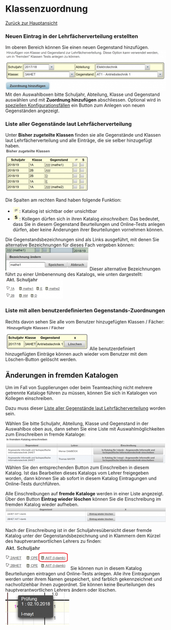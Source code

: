 # Klassenzuordnung
[Zurück zur Hauptansicht](../LeTTo-Hauptansicht/index.md)

### Neuen Eintrag in der Lehrfächerverteilung erstellten
Im oberen Bereich können Sie einen neuen Gegenstand hinzufügen.
<br>![600px-ClipCapIt-180825-223049.PNG](600px-ClipCapIt-180825-223049.PNG)
Mit den Auswahlboxen bitte Schuljahr, Abteilung, Klasse und Gegenstand auswählen und mit **Zuordnung hinzufügen** abschliessen.
Optional wird in [speziellen Konfigurationsfällen](/notimplemented/index.md) ein Button zum Anlegen von neuen Gegenständen angezeigt. 

### Liste aller Gegenstände laut Lehrfächerverteilung
Unter **Bisher zugeteilte Klassen** finden sie alle Gegenstände und Klassen laut Lehrfächerverteilung und alle Einträge, die sie selber hinzugefügt haben.
<br>![260px-ClipCapIt-181002-054846.PNG](260px-ClipCapIt-181002-054846.PNG)

Die Spalten am rechten Rand haben folgende Funktion:
* ![20px-ClipCapIt-181002-055020.PNG](20px-ClipCapIt-181002-055020.PNG): Katalog ist sichtbar oder unsichtbar
* ![20px-ClipCapIt-181002-055106.PNG](20px-ClipCapIt-181002-055106.PNG): Kollegen dürfen sich in ihren Katalog _einschreiben_: Das bedeutet, dass Sie in diesem Gegenstand Beurteilungen und Online-Tests anlegen dürfen, aber keine Änderungen ihrer Beurteilungen vornehmen können.

Die Gegenstandsbezeichnungen sind als Links ausgeführt, mit denen Sie alternative Bezeichnungen für dieses Fach vergeben können:
<br>![260px-ClipCapIt-181002-055352.PNG](260px-ClipCapIt-181002-055352.PNG)
Dieser alternative Bezeichnungen führt zu einer Umbenennung des Katalogs, wie unten dargestellt:
<br>![180px-ClipCapIt-181002-055453.PNG](180px-ClipCapIt-181002-055453.PNG)

### Liste mit allen benutzerdefinierten Gegenstands-Zuordnungen
Rechts davon sehen Sie alle vom Benutzer hinzugefügten Klassen / Fächer:
<br>![260px-ClipCapIt-180825-225409.PNG](260px-ClipCapIt-180825-225409.PNG)
Alle benutzerdefiniert hinzugefügten Einträge können auch wieder vom Benutzer mit dem Löschen-Button gelöscht werden.

## Änderungen in fremden Katalogen
Um im Fall von Supplierungen oder beim Teamteaching nicht mehrere getrennte Kataloge führen zu müssen, können Sie sich in Katalogen von Kollegen einschreiben.

Dazu muss dieser [Liste aller Gegenstände laut Lehrfächerverteilung](#liste-aller-gegenstände-laut-lehrfächerverteilung-) worden sein. 

Wählen Sie bitte Schuljahr, Abteilung, Klasse und Gegenstand in der Auswahlbox oben aus, dann sehen Sie eine Liste mit Auswahlmöglichkeiten zum Einschreiben in fremde Kataloge:
<br>![650px-ClipCapIt-181002-080045.PNG](650px-ClipCapIt-181002-080045.PNG)
Wählen Sie den entsprechenden Button zum Einschreiben in diesem Katalog. Ist das Bearbeiten dieses Katalogs vom Lehrer freigegeben worden, dann können Sie ab sofort in diesem Katalog Eintragungen und Online-Tests durchführen.

Alle Einschreibungen auf **fremde Kataloge** werden in einer Liste angezeigt. Über den Button **Eintrag wieder löschen** können Sie die Einschreibung im fremden Katalog wieder aufheben.
<br>![650px-ClipCapIt-181002-080255.PNG](650px-ClipCapIt-181002-080255.PNG)

Nach der Einschreibung ist in der Schuljahresübersicht dieser fremde Katalog unter der Gegenstandsbezeichnung und in Klammern dem Kürzel des hauptverantwortlichen Lehrers zu finden:
<br>![200px-ClipCapIt-181002-080512.PNG](200px-ClipCapIt-181002-080512.PNG)
Sie können nun in diesem Katalog Beurteilungen eintragen und Online-Tests anlegen. Alle ihre Eintragungen werden unter ihrem Namen gespeichert, sind farblich gekennzeichnet und nachvollziehbar ihnen zugeordnet.
Sie können keine Beurteilungen des hauptverantwortlichen Lehrers ändern oder löschen.
<br>![200px-ClipCapIt-181002-081222.PNG](200px-ClipCapIt-181002-081222.PNG)

